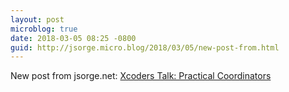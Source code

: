 ```yaml
---
layout: post
microblog: true
date: 2018-03-05 08:25 -0800
guid: http://jsorge.micro.blog/2018/03/05/new-post-from.html
---
```

New post from jsorge.net: [Xcoders Talk: Practical Coordinators](http://jsorge.net/2018/03/05/xcoders-talk-practical-coordinators/)
